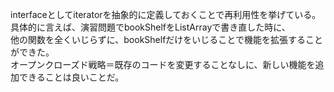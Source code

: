 interfaceとしてiteratorを抽象的に定義しておくことで再利用性を挙げている。  
具体的に言えば、演習問題でbookShelfをListArrayで書き直した時に、  
他の関数を全くいじらずに、bookShelfだけをいじることで機能を拡張することができた。  
オープンクローズド戦略＝既存のコードを変更することなしに、新しい機能を追加できることは良いことだ。